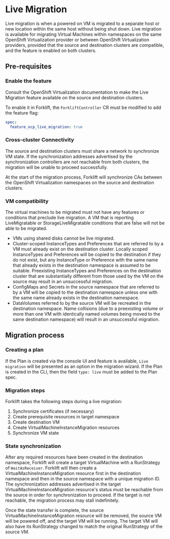 # Live Migration

Live migration is when a powered on VM is migrated to a separate host or new location within the same host without
being shut down. Live migration is available for migrating Virtual Machines within namespaces on the same
OpenShift Virtualization provider or between OpenShift Virtualization providers, provided that the source and destination
clusters are compatible, and the feature is enabled on both clusters.

## Pre-requisites

### Enable the feature

Consult the OpenShift Virtualization documentation to make the Live Migration feature available on the source
and destination clusters.

To enable it in Forklift, the `ForkliftController` CR must be modified to add the feature flag:

```yaml
spec:
  feature_ocp_live_migration: true
```

### Cross-cluster Connectivity

The source and destination clusters must share a network to synchronize VM state. If the synchronization addresses advertised
by the synchronization controllers are not reachable from both clusters, the migration will be unable to proceed successfully.

At the start of the migration process, Forklift will synchronize CAs between the OpenShift Virtualization namespaces on the
source and destination clusters.

### VM compatibility

The virtual machines to be migrated must not have any features or conditions that preclude live migration. A VM that is
reporting LiveMigratable or StorageLiveMigratable conditions that are false will not be able to be migrated.

* VMs using shared disks cannot be live migrated.
* Cluster-scoped InstanceTypes and Preferences that are referred to by a VM must already exist on the destination cluster.
  Locally scoped InstanceTypes and Preferences will be copied to the destination if they do not exist, but any InstanceType
  or Preference with the same name that already exists in the destination namespace is assumed to be suitable. Preexisting InstanceTypes
  and Preferences on the destination cluster that are substantially different from those used by the VM on the source may result
  in an unsuccessful migration.
* ConfigMaps and Secrets in the source namespace that are referred to by a VM will be copied to the destination namespace unless
  one with the same name already exists in the destination namespace.
* DataVolumes referred to by the source VM will be recreated in the destination namespace. Name collisions (due to a preexisting
  volume or more than one VM with identically named volumes being moved to the same destination namespace) will result in
  an unsuccessful migration.

## Migration process

### Creating a plan

If the Plan is created via the console UI and feature is available, `Live migration` will be presented as an option in
the migration wizard. If the Plan is created in the CLI, then the field `type: live` must be added to the Plan spec.

### Migration steps

Forklift takes the following steps during a live migration:

1. Synchronize certificates (if necessary)
2. Create prerequisite resources in target namespace
3. Create destination VM
4. Create VirtualMachineInstanceMigration resources
5. Synchronize VM state

### State synchronization

After any required resources have been created in the destination namespace, Forklift will create a target VirtualMachine
with a RunStrategy of `WaitAsReceiver`. Forklift will then create a VirtualMachineInstanceMigration resource first in the
destination namespace and then in the source namespace with a unique migration ID. The synchronization addresses
advertised in the target VirtualMachineInstanceMigration resource's status must be reachable from the source in order
for synchronization to proceed. If the target is not reachable, the migration process may stall indefinitely.

Once the state transfer is complete, the source VirtualMachineInstanceMigration resource will be removed, the
source VM will be powered off, and the target VM will be running. The target VM will also have its RunStrategy changed
to match the original RunStrategy of the source VM.